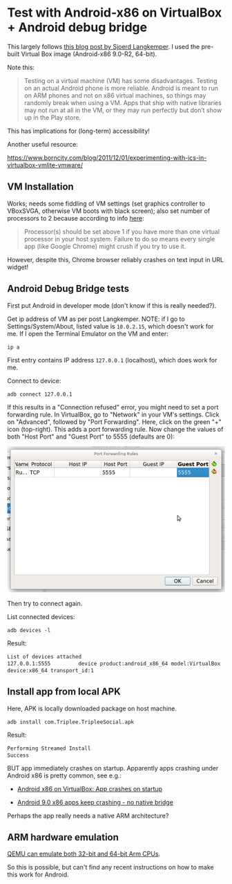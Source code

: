 # Test with Android-x86 on VirtualBox + Android debug bridge

This largely follows [this blog post by Sjoerd Langkemper](https://www.sjoerdlangkemper.nl/2020/05/06/testing-android-apps-on-a-virtual-machine/). I used the pre-built Virtual Box image (Android-x86 9.0-R2, 64-bit). 

Note this:

> Testing on a virtual machine (VM) has some disadvantages. Testing on an actual Android phone is more reliable. Android is meant to run on ARM phones and not on x86 virtual machines, so things may randomly break when using a VM. Apps that ship with native libraries may not run at all in the VM, or they may run perfectly but don’t show up in the Play store.

This has implications for (long-term) accessibility!

Another useful resource:

<https://www.borncity.com/blog/2011/12/01/experimenting-with-ics-in-virtualbox-vmlite-vmware/>

## VM Installation

Works; needs some fiddling of VM settings (set graphics controller to VBoxSVGA, otherwise VM boots with black screen); also set number of processors to 2 because according to info [here](https://www.android-x86.org/documentation/virtualbox.html):

> Processor(s) should be set above 1 if you have more than one virtual processor in your host system. Failure to do so means every single app (like Google Chrome) might crush if you try to use it.

However, despite this, Chrome browser reliably crashes on text input in URL widget!

## Android Debug Bridge tests

First put Android in developer mode (don't know if this is really needed?).

Get ip address of VM as per post Langkemper. NOTE: if I go to Settings/System/About, listed value is `10.0.2.15`, which doesn't work for me. If I open the Terminal Emulator on the VM and enter:

```
ip a
```
 
First entry contains IP address `127.0.0.1` (localhost), which does work for me.

Connect to device:

```
adb connect 127.0.0.1
```

If this results in a "Connection refused" error, you might need to set a port forwarding rule. In VirtualBox, go to "Network" in your VM's settings. Click on "Advanced", followed by "Port Forwarding". Here, click on the green "+" icon (top-right). This adds a port forwarding rule. Now change the values of both "Host Port" and "Guest Port" to 5555 (defaults are 0):

![](./img/vbox-ptforward.png)

Then try to connect again.

List connected devices:

```
adb devices -l
```

Result:

```
List of devices attached
127.0.0.1:5555         device product:android_x86_64 model:VirtualBox device:x86_64 transport_id:1
```

## Install app from local APK

Here, APK is locally downloaded package on host machine.

```
adb install com.Triplee.TripleeSocial.apk
```

Result:

```
Performing Streamed Install
Success
```

BUT app immediately crashes on startup. Apparently apps crashing under Android x86 is pretty common, see e.g.:

- [Android x86 on VirtualBox: App crashes on startup](https://stackoverflow.com/questions/60120347/android-x86-on-virtualbox-app-crashes-on-startup)

- [Android 9.0 x86 apps keep crashing - no native bridge](https://android.stackexchange.com/questions/225403/android-9-0-x86-apps-keep-crashing-no-native-bridge)

Perhaps the app really needs a native ARM architecture? 

## ARM hardware emulation

[QEMU can emulate both 32-bit and 64-bit Arm CPUs](https://qemu.readthedocs.io/en/latest/system/target-arm.html). 

So this is possible, but can't find any recent instructions on how to make this work for Android.